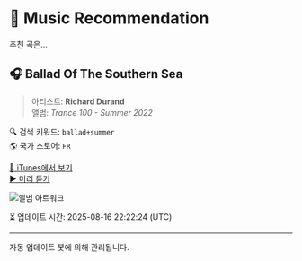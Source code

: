 
# 🎵 Music Recommendation

추천 곡은...

## 🎧 Ballad Of The Southern Sea  
> 아티스트: **Richard Durand**  
> 앨범: _Trance 100 - Summer 2022_  

🔍 검색 키워드: `ballad+summer`  
🌎 국가 스토어: `FR`

[🔗 iTunes에서 보기](https://music.apple.com/fr/album/ballad-of-the-southern-sea/1633474894?i=1633475309&uo=4)  
[▶️ 미리 듣기](https://audio-ssl.itunes.apple.com/itunes-assets/AudioPreview122/v4/95/70/d0/9570d06c-1db1-cd84-8a59-03626d1c655b/mzaf_17816441946691572698.plus.aac.p.m4a)

![앨범 아트워크](https://is1-ssl.mzstatic.com/image/thumb/Music112/v4/d0/04/75/d004754a-6c3c-3a16-49a7-352ca3f55688/8718522379871.png/100x100bb.jpg)

⏳ 업데이트 시간: 2025-08-16 22:22:24 (UTC)

---
자동 업데이트 봇에 의해 관리됩니다.
